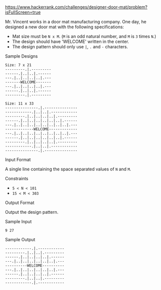 https://www.hackerrank.com/challenges/designer-door-mat/problem?isFullScreen=true

Mr. Vincent works in a door mat manufacturing company. One day, he designed a new door mat with the following specifications:
* Mat size must be `N x M`. (`M` is an odd natural number, and `M` is `3` times `N`.)
* The design should have 'WELCOME' written in the center. 
* The design pattern should only use `|`, `.` and `-` characters.

Sample Designs

    Size: 7 x 21 
    ---------.|.---------
    ------.|..|..|.------
    ---.|..|..|..|..|.---
    -------WELCOME-------
    ---.|..|..|..|..|.---
    ------.|..|..|.------
    ---------.|.---------
    
    Size: 11 x 33
    ---------------.|.---------------
    ------------.|..|..|.------------
    ---------.|..|..|..|..|.---------
    ------.|..|..|..|..|..|..|.------
    ---.|..|..|..|..|..|..|..|..|.---
    -------------WELCOME-------------
    ---.|..|..|..|..|..|..|..|..|.---
    ------.|..|..|..|..|..|..|.------
    ---------.|..|..|..|..|.---------
    ------------.|..|..|.------------
    ---------------.|.---------------

Input Format

A single line containing the space separated values of `N` and `M`.

Constraints

* `5 < N < 101`
* `15 < M < 303`

Output Format

Output the design pattern.

Sample Input

```9 27```

Sample Output
```
------------.|.------------
---------.|..|..|.---------
------.|..|..|..|..|.------
---.|..|..|..|..|..|..|.---
----------WELCOME----------
---.|..|..|..|..|..|..|.---
------.|..|..|..|..|.------
---------.|..|..|.---------
------------.|.------------
```